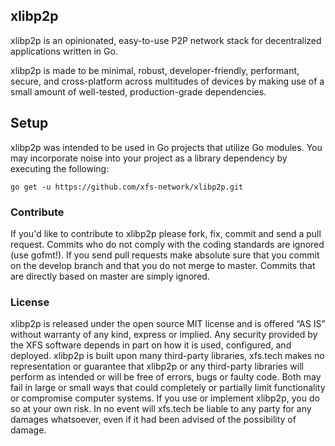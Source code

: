 ## xlibp2p

xlibp2p is an opinionated, easy-to-use P2P network 
stack for decentralized applications written in Go.

xlibp2p is made to be minimal, robust, developer-friendly, 
performant, secure, and cross-platform across multitudes 
of devices by making use of a small amount of well-tested,
production-grade dependencies.

## Setup

xlibp2p was intended to be used in Go projects that utilize Go modules. You may incorporate noise into your project as 
a library dependency by executing the following:

```shell
go get -u https://github.com/xfs-network/xlibp2p.git
```

### Contribute

If you'd like to contribute to xlibp2p please fork, fix, commit and send a pull request. Commits who do not comply with 
the coding standards are ignored (use gofmt!). If you send pull requests make absolute sure that you commit on the 
develop branch and that you do not merge to master. Commits that are directly based on master are simply ignored.

### License

xlibp2p is released under the open source MIT license and is offered “AS IS” without warranty of any kind, express or 
implied. Any security provided by the XFS software depends in part on how it is used, configured, and deployed.
xlibp2p is built upon many third-party libraries, xfs.tech makes no representation or guarantee that xlibp2p or any 
third-party libraries will perform as intended or will be free of errors, bugs or faulty code. Both may fail in large 
or small ways that could completely or partially limit functionality or compromise computer systems. If you use or 
implement xlibp2p, you do so at your own risk. In no event will xfs.tech be liable to any party for any damages 
whatsoever, even if it had been advised of the possibility of damage.